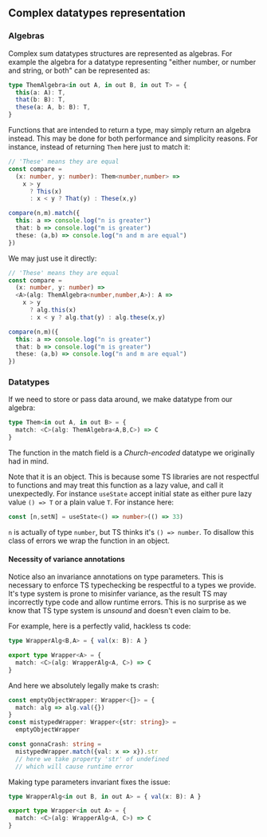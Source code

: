 
## Complex datatypes representation

### Algebras
Complex sum datatypes structures are represented as algebras.
For example the algebra for a datatype representing "either number, or number and string, or both" can be represented as:
```ts
type ThemAlgebra<in out A, in out B, in out T> = {
  this(a: A): T,
  that(b: B): T,
  these(a: A, b: B): T,
}
```
Functions that are intended to return a type, may simply return an algebra instead. This may be done for both performance and simplicity reasons.
For instance, instead of returning `Them` here just to match it:
```ts
// 'These' means they are equal
const compare =
  (x: number, y: number): Them<number,number> =>
    x > y
      ? This(x)
      : x < y ? That(y) : These(x,y)

compare(n,m).match({
  this: a => console.log("n is greater")
  that: b => console.log("m is greater")
  these: (a,b) => console.log("n and m are equal")
})
```
We may just use it directly:
```ts
// 'These' means they are equal
const compare =
  (x: number, y: number) =>
  <A>(alg: ThemAlgebra<number,number,A>): A =>
    x > y
      ? alg.this(x)
      : x < y ? alg.that(y) : alg.these(x,y)

compare(n,m)({
  this: a => console.log("n is greater")
  that: b => console.log("m is greater")
  these: (a,b) => console.log("n and m are equal")
})
```

### Datatypes
If we need to store or pass data around, we make datatype from our algebra:
```ts
type Them<in out A, in out B> = {
  match: <C>(alg: ThemAlgebra<A,B,C>) => C
}
```
The function in the match field is a *Church-encoded* datatype we originally had in mind.

Note that it is an object.
This is because some TS libraries are not respectful to functions and may treat this function as a lazy value, and call it unexpectedly.
For instance `useState` accept initial state as either pure lazy value `() => T` or a plain value `T`.
For instance here:
```ts
const [n,setN] = useState<() => number>(() => 33)
```
`n` is actually of type `number`, but TS thinks it's `() => number`.
To disallow this class of errors we wrap the function in an object.

#### Necessity of variance annotations

Notice also an invariance annotations on type parameters.
This is necessary to enforce TS typechecking be respectful to a types we provide. It's type system is prone to misinfer variance, as the result TS may incorrectly type code and allow runtime errors. This is no surprise as we know that TS type system is *unsound* and doesn't even claim to be.

For example, here is a perfectly valid, hackless ts code:
```ts
type WrapperAlg<B,A> = { val(x: B): A }

export type Wrapper<A> = {
  match: <C>(alg: WrapperAlg<A, C>) => C
}
```
And here we absolutely legally make ts crash:
```ts
const emptyObjectWrapper: Wrapper<{}> = {
  match: alg => alg.val({})
} 
const mistypedWrapper: Wrapper<{str: string}> =
  emptyObjectWrapper

const gonnaCrash: string =
  mistypedWrapper.match({val: x => x}).str
  // here we take property 'str' of undefined
  // which will cause runtime error
```
Making type parameters invariant fixes the issue:
```ts
type WrapperAlg<in out B, in out A> = { val(x: B): A }

export type Wrapper<in out A> = {
  match: <C>(alg: WrapperAlg<A, C>) => C
}
```
